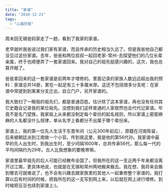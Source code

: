 ```yaml
---
title: "家谱"
date: "2010-12-21"
tags: 
  - "心路历程"
---
```


周末回无锡爸妈家走了一趟，看到了我家的家谱。

老早就听我爸说过我们家有家谱，而且传承的历史相当久远了。但是我爸他自己都没见过这份家谱。去年，爸爸和两位叔叔一起回老家-常州-去探望他们的几位长辈亲属，终于也顺便弄了一套家谱回来。我对自己的祖先挺感兴趣的，这次，我也总算开眼了。

爸爸拿回来的这一套家谱是前两年才增修的。里面记录的家族人数远远超出我的预料：家谱总共14册，累在一起足有三十多厘米厚。这还不包括很多分支呢：在家谱中常提到到某某分支迁出，自立门户，另开家谱的。

我大致扫了一眼我的祖先们，都是普通百姓。估计除了这本家谱，再也没有任何其它史籍会记录我的某位祖先。没想到我们这样普通的人家居然也会代代记家谱。毕竟不是名门望族，我家祖上从来都没制定每个辈份的起名规则，所以家谱上密密麻麻的人名都没什么规律，单从名字上看都分不出属于哪个辈份来。

家谱上，我的第一位先人生活于东晋年间（公元300年前后），原籍在河南陈留，后来被朝廷派到江南做一个小官。传到我这里，我是他的第56代孙。我家谱中最早的先人出生时，到我出生时，至少间隔1600年，总共传承56代，那么每一代的平均间隔约为29年。古人比我想象的要晚育嘛。

家谱里最早祖先的后人可能已经散布全国了，但我所在的这一支近两千年来都没离开过江南，更具体地说，也就是在无锡和常州两地搬来搬去。我在想，我将来会搬到哪去可就难说了，也不会有兴趣去跟家族里的其他人一起重修整个家谱的。我打算以后有时间的时候，把我所在的这一支写到网上来，以后就在网上进行增修。到时候把豆豆也续到家谱上:)。
